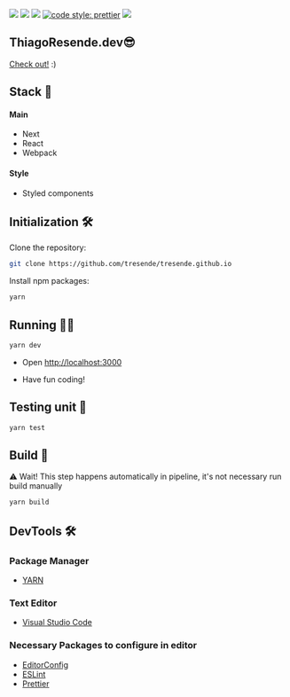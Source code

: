 ![](https://badges.aleen42.com/src/react.svg)
![](https://coveralls.io/repos/github/tresende/tresende.github.io/badge.svg)
![](https://img.shields.io/badge/unit--test-jest-brightgreen)
[![code style: prettier](https://img.shields.io/badge/code_style-prettier-ff69b4.svg?style=flat-square)](https://github.com/prettier/prettier)
![](https://badges.aleen42.com/src/eslint.svg)

## ThiagoResende.dev😎

[Check out!](https://thiagoresende.com) :)

## Stack 🥞

#### Main

- Next
- React
- Webpack

#### Style

- Styled components

## Initialization 🛠

Clone the repository:

```sh
git clone https://github.com/tresende/tresende.github.io
```

Install npm packages:

```sh
yarn
```

## Running 👨‍💻

```sh
yarn dev
```

- Open [http://localhost:3000](http://localhost:3000)

- Have fun coding!

## Testing unit 🧪

```sh
yarn test
```

## Build 🚀

⚠️ Wait! This step happens automatically in pipeline, it's not necessary run build manually

```sh
yarn build
```

## DevTools 🛠

### Package Manager

- [YARN](https://yarnpkg.com/)

### Text Editor

- [Visual Studio Code](http://code.visualstudio.com)

### Necessary Packages to configure in editor

- [EditorConfig](http://editorconfig.org)
- [ESLint](https://eslint.org/)
- [Prettier](https://prettier.io/)
